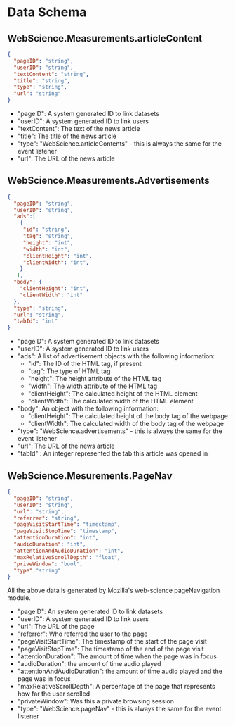 # Data Schema

## WebScience.Measurements.articleContent

```json
{
  "pageID": "string",
  "userID": "string",
  "textContent": "string",
  "title": "string",
  "type": "string",
  "url": "string"
}
```

* "pageID": A system generated ID to link datasets
* "userID": A system generated ID to link users
* "textContent": The text of the news article
* "title": The title of the news article
* "type": "WebScience.articleContents" - this is always the same for the event listener
* "url": The URL of the news article

## WebScience.Measurements.Advertisements

```json
{
  "pageID": "string",
  "userID": "string",
  "ads":[
    {
     "id": "string",
     "tag": "string",
     "height": "int",
     "width": "int",
     "clientHeight": "int",
     "clientWidth": "int",
    }
   ],
  "body": {
    "clientHeight": "int",
    "clientWidth": "int"
  },
  "type": "string",
  "url": "string",
  "tabId": "int"
}
```

* "pageID": A system generated ID to link datasets
* "userID": A system generated ID to link users
* "ads": A list of advertisement objects with the following information:
  * "id": The ID of the HTML tag, if present
  * "tag": The type of HTML tag
  * "height": The height attribute of the HTML tag
  * "width": The width attribute of the HTML tag
  * "clientHeight": The calculated height of the HTML element
  * "clientWidth": The calculated width of the HTML element
* "body": An object with the following information:
  * "clientHeight": The calculated height of the body tag of the webpage
  * "clientWidth": The calculated width of the body tag of the webpage
* "type": "WebScience.advertisements" - this is always the same for the event listener
* "url": The URL of the news article
* "tabId" : An integer represented the tab this article was opened in


## WebScience.Mesurements.PageNav


```json
{
  "pageID": "string",
  "userID": "string",
  "url": "string",
  "referrer": "string",
  "pageVisitStartTime": "timestamp",
  "pageVisitStopTime": "timestamp",
  "attentionDuration": "int",
  "audioDuration": "int",
  "attentionAndAudioDuration": "int",
  "maxRelativeScrollDepth": "float",
  "priveWindow": "bool",
  "type":"string"
}
```
All the above data is generated by Mozilla's web-science pageNavigation module.
* "pageID": An system generated ID to link datasets
* "userID": A system generated ID to link users
* "url": The URL of the page
* "referrer": Who referred the user to the page
* "pageVisitStartTime": The timestamp of the start of the page visit
* "pageVisitStopTime": The timestamp of the end of the page visit
* "attentionDuration": The amount of time when the page was in focus
* "audioDuration": the amount of time audio played
* "attentionAndAudioDuration": the amount of time audio played and the page was in focus
* "maxRelativeScrollDepth": A percentage of the page that represents how far the user scrolled
* "privateWindow": Was this a private browsing session
* "type": "WebScience.pageNav" - this is always the same for the event listener

